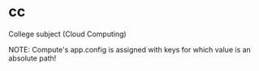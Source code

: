 # cc
College subject (Cloud Computing)

NOTE:
  Compute's app.config is assigned with keys for which value is an absolute path!

